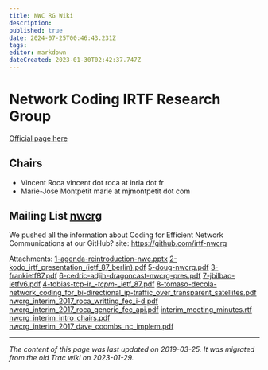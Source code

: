 ```yaml
---
title: NWC RG Wiki
description: 
published: true
date: 2024-07-25T00:46:43.231Z
tags: 
editor: markdown
dateCreated: 2023-01-30T02:42:37.747Z
---
```


# Network Coding IRTF Research Group 
[Official page here](https://www.irtf.org/nwcrg.html)
## Chairs
- Vincent Roca vincent dot roca at inria dot fr
- Marie-Jose Montpetit marie at mjmontpetit dot com
## Mailing List [nwcrg](https://www.irtf.org/mailman/listinfo/nwcrg)
We pushed all the information about Coding for Efficient Network Communications at our GitHub? site: https://github.com/irtf-nwcrg

Attachments:
[1-agenda-reintroduction-nwc.pptx](/1-agenda-reintroduction-nwc.pptx)
[2-kodo_irtf_presentation_(ietf_87_berlin).pdf](/2-kodo_irtf_presentation_(ietf_87_berlin).pdf)
[5-doug-nwcrg.pdf](/5-doug-nwcrg.pdf)
[3-frankietf87.pdf](/3-frankietf87.pdf)
[6-cedric-adjih-dragoncast-nwcrg-pres.pdf](/6-cedric-adjih-dragoncast-nwcrg-pres.pdf)
[7-jbilbao-ietfv6.pdf](/7-jbilbao-ietfv6.pdf)
[4-tobias-tcp-ir_-_tcpm_-_ietf_87.pdf](/4-tobias-tcp-ir_-_tcpm_-_ietf_87.pdf)
[8-tomaso-decola-network_coding_for_bi-directional_ip-traffic_over_transparent_satellites.pdf](/8-tomaso-decola-network_coding_for_bi-directional_ip-traffic_over_transparent_satellites.pdf)
[nwcrg_interim_2017_roca_writting_fec_i-d.pdf](/nwcrg_interim_2017_roca_writting_fec_i-d.pdf)
[nwcrg_interim_2017_roca_generic_fec_api.pdf](/nwcrg_interim_2017_roca_generic_fec_api.pdf)
[interim_meeting_minutes.rtf](/interim_meeting_minutes.rtf)
[nwcrg_interim_intro_chairs.pdf](/nwcrg_interim_intro_chairs.pdf)
[nwcrg_interim_2017_dave_coombs_nc_implem.pdf](/nwcrg_interim_2017_dave_coombs_nc_implem.pdf)
&nbsp;
&nbsp;
&nbsp;

---

*The content of this page was last updated on 2019-03-25. It was migrated from the old Trac wiki on 2023-01-29.*
